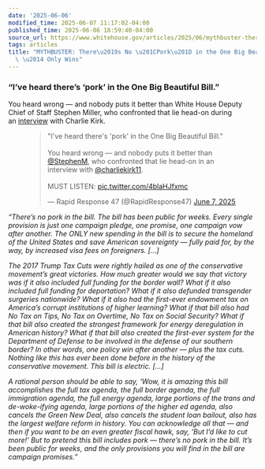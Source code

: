 ```yaml
---
date: '2025-06-06'
modified_time: 2025-06-07 11:17:02-04:00
published_time: 2025-06-06 18:59:40-04:00
source_url: https://www.whitehouse.gov/articles/2025/06/mythbuster-theres-no-pork-in-the-one-big-beautiful-bill-only-wins/
tags: articles
title: "MYTHBUSTER: There\u2019s No \u201CPork\u201D in the One Big Beautiful Bill\
  \ \u2014 Only Wins"
---
```

 
### “I’ve heard there’s ‘pork’ in the One Big Beautiful Bill.”

You heard wrong — and nobody puts it better than White House Deputy
Chief of Staff Stephen Miller, who confronted that lie head-on during
an [interview](https://www.youtube.com/watch?v=xht_bJKTHmQ) with Charlie
Kirk.

<figure>
<div>
<blockquote>
<p>"I've heard there's 'pork' in the One Big Beautiful Bill."<br />
<br />
You heard wrong — and nobody puts it better than <a
href="https://twitter.com/StephenM?ref_src=twsrc%5Etfw">@StephenM</a>,
who confronted that lie head-on in an interview with <a
href="https://twitter.com/charliekirk11?ref_src=twsrc%5Etfw">@charliekirk11</a>.<br />
<br />
MUST LISTEN: <a
href="https://t.co/4blaHJfxmc">pic.twitter.com/4blaHJfxmc</a></p>
<p>— Rapid Response 47 (@RapidResponse47) <a
href="https://twitter.com/RapidResponse47/status/1931369485614579930?ref_src=twsrc%5Etfw">June
7, 2025</a></p>
</blockquote>
</div>
</figure>

*“There’s no pork in the bill. The bill has been public for weeks. Every
single provision is just one campaign pledge, one promise, one campaign
vow after another. The ONLY new spending in the bill is to secure the
homeland of the United States and save American sovereignty — fully paid
for, by the way, by increased visa fees on foreigners. \[…\]*

*The 2017 Trump Tax Cuts were rightly hailed as one of the conservative
movement’s great victories. How much greater would we say that victory
was if it also included full funding for the border wall? What if it
also included full funding for deportation? What if it also defunded
transgender surgeries nationwide? What if it also had the first-ever
endowment tax on America’s corrupt institutions of higher learning? What
if that bill also had No Tax on Tips, No Tax on Overtime, No Tax on
Social Security? What if that bill also created the strongest framework
for energy deregulation in American history? What if that bill also
created the first-ever system for the Department of Defense to be
involved in the defense of our southern border? In other words, one
policy win after another — plus the tax cuts. Nothing like this has ever
been done before in the history of the conservative movement. This bill
is electric. \[…\]*

*A rational person should be able to say, ‘Wow, it is amazing this bill
accomplishes the full tax agenda, the full border agenda, the full
immigration agenda, the full energy agenda, large portions of the trans
and de-woke-ifying agenda, large portions of the higher ed agenda, also
cancels the Green New Deal, also cancels the student loan bailout, also
has the largest welfare reform in history. You can acknowledge all that
— and then if you want to be an even greater fiscal hawk, say, ‘But I’d
like to cut more!’ But to pretend this bill includes pork — there’s no
pork in the bill. It’s been public for weeks, and the only provisions
you will find in the bill are campaign promises.”*
